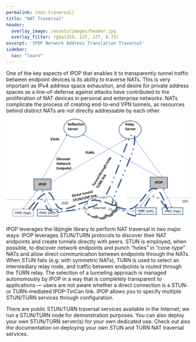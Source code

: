 ```yaml
---
permalink: /nat-traversal/
title: "NAT Traversal"
header:
  overlay_image: /assets/images/header.jpg
  overlay_filter: rgba(255, 127, 127, 0.75)
excerpt: 'IPOP Network Address Translation Traversal'
sidebar:
  nav: "learn"
---
```

One of the key aspects of IPOP that enables it to transparently tunnel traffic between endpoint devices is its ability to traverse NATs. This is very important as IPv4 address space exhaustion, and desire for private address spaces as a line-of-defense against attacks have contributed to the proliferation of NAT devices in personal and enterprise networks. NATs complicate the process of creating end-to-end VPN tunnels, as resources behind distinct NATs are not directly addressable by each other.

![IPOP Deployer View](../assets/images/ipop-nat-traversal.png)

IPOP leverages the libjingle library to perform NAT traversal in two major ways: IPOP leverages STUN/TURN protocols to discover their NAT endpoints and create tunnels directly with peers. STUN is employed, when possible, to discover network endpoints and punch “holes” in “cone-type” NATs and allow direct communication between endpoints through the NATs. When STUN fails (e.g. with symmetric NATs), TURN is used to select an intermediary relay node, and traffic between endpoints is routed through the TURN relay. The selection of a tunneling approach is managed autonomously by IPOP in a way that is completely transparent to applications — users are not aware whether a direct connection is a STUN- or TURN-mediated IPOP-TinCan link. IPOP allows you to specify multiple STUN/TURN services through configuration.

There are public STUN/TURN traversal services available in the Internet; we run a STUN/TURN node for demonstration purposes. You can also deploy your own STUN/TURN server(s) for your own dedicated use. Check out also the documentation on deploying your own STUN and TURN NAT traversal services.
